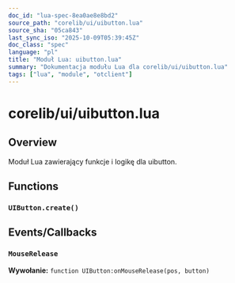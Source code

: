 ```yaml
---
doc_id: "lua-spec-8ea0ae8e8bd2"
source_path: "corelib/ui/uibutton.lua"
source_sha: "05ca843"
last_sync_iso: "2025-10-09T05:39:45Z"
doc_class: "spec"
language: "pl"
title: "Moduł Lua: uibutton.lua"
summary: "Dokumentacja modułu Lua dla corelib/ui/uibutton.lua"
tags: ["lua", "module", "otclient"]
---
```


# corelib/ui/uibutton.lua

## Overview

Moduł Lua zawierający funkcje i logikę dla uibutton.

## Functions

### `UIButton.create()`

## Events/Callbacks

### `MouseRelease`

**Wywołanie:** `function UIButton:onMouseRelease(pos, button)`
